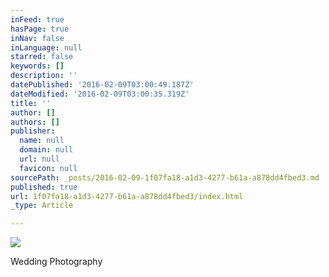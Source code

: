 ```yaml
---
inFeed: true
hasPage: true
inNav: false
inLanguage: null
starred: false
keywords: []
description: ''
datePublished: '2016-02-09T03:00:49.187Z'
dateModified: '2016-02-09T03:00:35.319Z'
title: ''
author: []
authors: []
publisher:
  name: null
  domain: null
  url: null
  favicon: null
sourcePath: _posts/2016-02-09-1f07fa18-a1d3-4277-b61a-a878dd4fbed3.md
published: true
url: 1f07fa18-a1d3-4277-b61a-a878dd4fbed3/index.html
_type: Article

---
```

![](https://the-grid-user-content.s3-us-west-2.amazonaws.com/676d3f5d-227b-46fa-a407-bf0988273934.jpg)

Wedding Photography